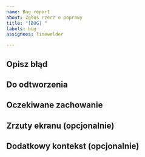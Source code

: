 ```yaml
---
name: Bug report
about: Zgłoś rzecz o poprawy
title: "[BUG] "
labels: bug
assignees: linewelder

---
```


<!--
NAJPIERW UPEWNIJ SIĘ, ŻE
- Sprawdziłeś, że nikt nie zgłosił jeszcze takiego błędu na issues

(usuń ten akapit wraz z niepotrzebnymi rozdziałami)
-->

## Opisz błąd
<!-- Jasny i zwięzły opis błędu. -->

## Do odtworzenia
<!--
Kroki do odtworzenia zachowania:
1. Przejdź do „...
2. Kliknij na „....
3. Przewiń w dół do „....
4. Zobacz błąd
-->

## Oczekiwane zachowanie
<!-- Jasny i zwięzły opis oczekiwanego zachowania. -->

## Zrzuty ekranu (opcjonalnie)
<!-- Jeśli dotyczy, dodaj zrzuty ekranu, które pomogą wyjaśnić problem. -->

## Dodatkowy kontekst (opcjonalnie)
<!-- Dodaj tutaj wszelkie inne informacje dotyczące problemu. -->
